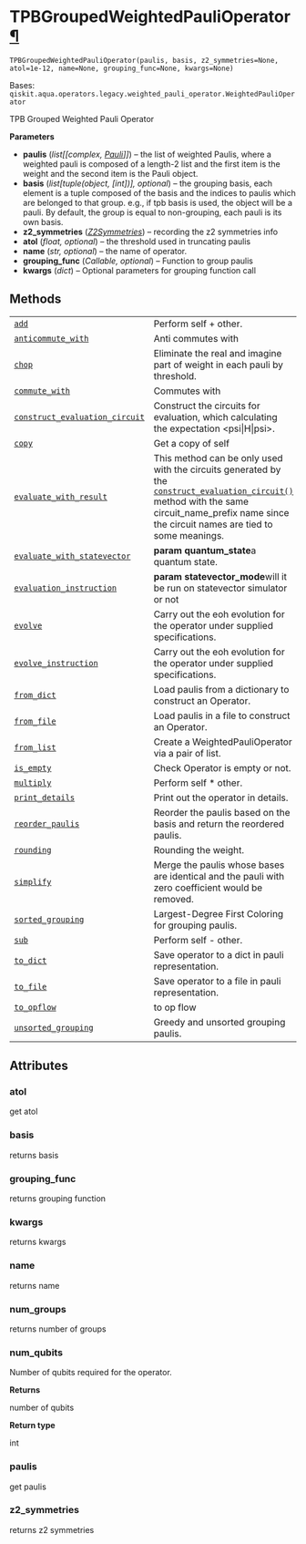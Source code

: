 # TPBGroupedWeightedPauliOperator[¶](#tpbgroupedweightedpaulioperator "Permalink to this headline")

<span id="undefined" />

`TPBGroupedWeightedPauliOperator(paulis, basis, z2_symmetries=None, atol=1e-12, name=None, grouping_func=None, kwargs=None)`

Bases: `qiskit.aqua.operators.legacy.weighted_pauli_operator.WeightedPauliOperator`

TPB Grouped Weighted Pauli Operator

**Parameters**

*   **paulis** (*list\[\[complex,* [*Pauli*](qiskit.quantum_info.Pauli#qiskit.quantum_info.Pauli "qiskit.quantum_info.Pauli")*]]*) – the list of weighted Paulis, where a weighted pauli is composed of a length-2 list and the first item is the weight and the second item is the Pauli object.
*   **basis** (*list\[tuple(object, \[int])], optional*) – the grouping basis, each element is a tuple composed of the basis and the indices to paulis which are belonged to that group. e.g., if tpb basis is used, the object will be a pauli. By default, the group is equal to non-grouping, each pauli is its own basis.
*   **z2\_symmetries** ([*Z2Symmetries*](qiskit.aqua.operators.legacy.Z2Symmetries#qiskit.aqua.operators.legacy.Z2Symmetries "qiskit.aqua.operators.legacy.Z2Symmetries")) – recording the z2 symmetries info
*   **atol** (*float, optional*) – the threshold used in truncating paulis
*   **name** (*str, optional*) – the name of operator.
*   **grouping\_func** (*Callable, optional*) – Function to group paulis
*   **kwargs** (*dict*) – Optional parameters for grouping function call

## Methods

|                                                                                                                                                                                                                                                                                                                   |                                                                                                                                                                                                                                                                                                                                                                                                                                                                                        |
| ----------------------------------------------------------------------------------------------------------------------------------------------------------------------------------------------------------------------------------------------------------------------------------------------------------------- | -------------------------------------------------------------------------------------------------------------------------------------------------------------------------------------------------------------------------------------------------------------------------------------------------------------------------------------------------------------------------------------------------------------------------------------------------------------------------------------- |
| [`add`](qiskit.aqua.operators.legacy.TPBGroupedWeightedPauliOperator.add#qiskit.aqua.operators.legacy.TPBGroupedWeightedPauliOperator.add "qiskit.aqua.operators.legacy.TPBGroupedWeightedPauliOperator.add")                                                                                                     | Perform self + other.                                                                                                                                                                                                                                                                                                                                                                                                                                                                  |
| [`anticommute_with`](qiskit.aqua.operators.legacy.TPBGroupedWeightedPauliOperator.anticommute_with#qiskit.aqua.operators.legacy.TPBGroupedWeightedPauliOperator.anticommute_with "qiskit.aqua.operators.legacy.TPBGroupedWeightedPauliOperator.anticommute_with")                                                 | Anti commutes with                                                                                                                                                                                                                                                                                                                                                                                                                                                                     |
| [`chop`](qiskit.aqua.operators.legacy.TPBGroupedWeightedPauliOperator.chop#qiskit.aqua.operators.legacy.TPBGroupedWeightedPauliOperator.chop "qiskit.aqua.operators.legacy.TPBGroupedWeightedPauliOperator.chop")                                                                                                 | Eliminate the real and imagine part of weight in each pauli by threshold.                                                                                                                                                                                                                                                                                                                                                                                                              |
| [`commute_with`](qiskit.aqua.operators.legacy.TPBGroupedWeightedPauliOperator.commute_with#qiskit.aqua.operators.legacy.TPBGroupedWeightedPauliOperator.commute_with "qiskit.aqua.operators.legacy.TPBGroupedWeightedPauliOperator.commute_with")                                                                 | Commutes with                                                                                                                                                                                                                                                                                                                                                                                                                                                                          |
| [`construct_evaluation_circuit`](qiskit.aqua.operators.legacy.TPBGroupedWeightedPauliOperator.construct_evaluation_circuit#qiskit.aqua.operators.legacy.TPBGroupedWeightedPauliOperator.construct_evaluation_circuit "qiskit.aqua.operators.legacy.TPBGroupedWeightedPauliOperator.construct_evaluation_circuit") | Construct the circuits for evaluation, which calculating the expectation \<psi\|H\|psi>.                                                                                                                                                                                                                                                                                                                                                                                               |
| [`copy`](qiskit.aqua.operators.legacy.TPBGroupedWeightedPauliOperator.copy#qiskit.aqua.operators.legacy.TPBGroupedWeightedPauliOperator.copy "qiskit.aqua.operators.legacy.TPBGroupedWeightedPauliOperator.copy")                                                                                                 | Get a copy of self                                                                                                                                                                                                                                                                                                                                                                                                                                                                     |
| [`evaluate_with_result`](qiskit.aqua.operators.legacy.TPBGroupedWeightedPauliOperator.evaluate_with_result#qiskit.aqua.operators.legacy.TPBGroupedWeightedPauliOperator.evaluate_with_result "qiskit.aqua.operators.legacy.TPBGroupedWeightedPauliOperator.evaluate_with_result")                                 | This method can be only used with the circuits generated by the [`construct_evaluation_circuit()`](qiskit.aqua.operators.legacy.TPBGroupedWeightedPauliOperator.construct_evaluation_circuit#qiskit.aqua.operators.legacy.TPBGroupedWeightedPauliOperator.construct_evaluation_circuit "qiskit.aqua.operators.legacy.TPBGroupedWeightedPauliOperator.construct_evaluation_circuit") method with the same circuit\_name\_prefix name since the circuit names are tied to some meanings. |
| [`evaluate_with_statevector`](qiskit.aqua.operators.legacy.TPBGroupedWeightedPauliOperator.evaluate_with_statevector#qiskit.aqua.operators.legacy.TPBGroupedWeightedPauliOperator.evaluate_with_statevector "qiskit.aqua.operators.legacy.TPBGroupedWeightedPauliOperator.evaluate_with_statevector")             | **param quantum\_state**a quantum state.                                                                                                                                                                                                                                                                                                                                                                                                                                               |
| [`evaluation_instruction`](qiskit.aqua.operators.legacy.TPBGroupedWeightedPauliOperator.evaluation_instruction#qiskit.aqua.operators.legacy.TPBGroupedWeightedPauliOperator.evaluation_instruction "qiskit.aqua.operators.legacy.TPBGroupedWeightedPauliOperator.evaluation_instruction")                         | **param statevector\_mode**will it be run on statevector simulator or not                                                                                                                                                                                                                                                                                                                                                                                                              |
| [`evolve`](qiskit.aqua.operators.legacy.TPBGroupedWeightedPauliOperator.evolve#qiskit.aqua.operators.legacy.TPBGroupedWeightedPauliOperator.evolve "qiskit.aqua.operators.legacy.TPBGroupedWeightedPauliOperator.evolve")                                                                                         | Carry out the eoh evolution for the operator under supplied specifications.                                                                                                                                                                                                                                                                                                                                                                                                            |
| [`evolve_instruction`](qiskit.aqua.operators.legacy.TPBGroupedWeightedPauliOperator.evolve_instruction#qiskit.aqua.operators.legacy.TPBGroupedWeightedPauliOperator.evolve_instruction "qiskit.aqua.operators.legacy.TPBGroupedWeightedPauliOperator.evolve_instruction")                                         | Carry out the eoh evolution for the operator under supplied specifications.                                                                                                                                                                                                                                                                                                                                                                                                            |
| [`from_dict`](qiskit.aqua.operators.legacy.TPBGroupedWeightedPauliOperator.from_dict#qiskit.aqua.operators.legacy.TPBGroupedWeightedPauliOperator.from_dict "qiskit.aqua.operators.legacy.TPBGroupedWeightedPauliOperator.from_dict")                                                                             | Load paulis from a dictionary to construct an Operator.                                                                                                                                                                                                                                                                                                                                                                                                                                |
| [`from_file`](qiskit.aqua.operators.legacy.TPBGroupedWeightedPauliOperator.from_file#qiskit.aqua.operators.legacy.TPBGroupedWeightedPauliOperator.from_file "qiskit.aqua.operators.legacy.TPBGroupedWeightedPauliOperator.from_file")                                                                             | Load paulis in a file to construct an Operator.                                                                                                                                                                                                                                                                                                                                                                                                                                        |
| [`from_list`](qiskit.aqua.operators.legacy.TPBGroupedWeightedPauliOperator.from_list#qiskit.aqua.operators.legacy.TPBGroupedWeightedPauliOperator.from_list "qiskit.aqua.operators.legacy.TPBGroupedWeightedPauliOperator.from_list")                                                                             | Create a WeightedPauliOperator via a pair of list.                                                                                                                                                                                                                                                                                                                                                                                                                                     |
| [`is_empty`](qiskit.aqua.operators.legacy.TPBGroupedWeightedPauliOperator.is_empty#qiskit.aqua.operators.legacy.TPBGroupedWeightedPauliOperator.is_empty "qiskit.aqua.operators.legacy.TPBGroupedWeightedPauliOperator.is_empty")                                                                                 | Check Operator is empty or not.                                                                                                                                                                                                                                                                                                                                                                                                                                                        |
| [`multiply`](qiskit.aqua.operators.legacy.TPBGroupedWeightedPauliOperator.multiply#qiskit.aqua.operators.legacy.TPBGroupedWeightedPauliOperator.multiply "qiskit.aqua.operators.legacy.TPBGroupedWeightedPauliOperator.multiply")                                                                                 | Perform self \* other.                                                                                                                                                                                                                                                                                                                                                                                                                                                                 |
| [`print_details`](qiskit.aqua.operators.legacy.TPBGroupedWeightedPauliOperator.print_details#qiskit.aqua.operators.legacy.TPBGroupedWeightedPauliOperator.print_details "qiskit.aqua.operators.legacy.TPBGroupedWeightedPauliOperator.print_details")                                                             | Print out the operator in details.                                                                                                                                                                                                                                                                                                                                                                                                                                                     |
| [`reorder_paulis`](qiskit.aqua.operators.legacy.TPBGroupedWeightedPauliOperator.reorder_paulis#qiskit.aqua.operators.legacy.TPBGroupedWeightedPauliOperator.reorder_paulis "qiskit.aqua.operators.legacy.TPBGroupedWeightedPauliOperator.reorder_paulis")                                                         | Reorder the paulis based on the basis and return the reordered paulis.                                                                                                                                                                                                                                                                                                                                                                                                                 |
| [`rounding`](qiskit.aqua.operators.legacy.TPBGroupedWeightedPauliOperator.rounding#qiskit.aqua.operators.legacy.TPBGroupedWeightedPauliOperator.rounding "qiskit.aqua.operators.legacy.TPBGroupedWeightedPauliOperator.rounding")                                                                                 | Rounding the weight.                                                                                                                                                                                                                                                                                                                                                                                                                                                                   |
| [`simplify`](qiskit.aqua.operators.legacy.TPBGroupedWeightedPauliOperator.simplify#qiskit.aqua.operators.legacy.TPBGroupedWeightedPauliOperator.simplify "qiskit.aqua.operators.legacy.TPBGroupedWeightedPauliOperator.simplify")                                                                                 | Merge the paulis whose bases are identical and the pauli with zero coefficient would be removed.                                                                                                                                                                                                                                                                                                                                                                                       |
| [`sorted_grouping`](qiskit.aqua.operators.legacy.TPBGroupedWeightedPauliOperator.sorted_grouping#qiskit.aqua.operators.legacy.TPBGroupedWeightedPauliOperator.sorted_grouping "qiskit.aqua.operators.legacy.TPBGroupedWeightedPauliOperator.sorted_grouping")                                                     | Largest-Degree First Coloring for grouping paulis.                                                                                                                                                                                                                                                                                                                                                                                                                                     |
| [`sub`](qiskit.aqua.operators.legacy.TPBGroupedWeightedPauliOperator.sub#qiskit.aqua.operators.legacy.TPBGroupedWeightedPauliOperator.sub "qiskit.aqua.operators.legacy.TPBGroupedWeightedPauliOperator.sub")                                                                                                     | Perform self - other.                                                                                                                                                                                                                                                                                                                                                                                                                                                                  |
| [`to_dict`](qiskit.aqua.operators.legacy.TPBGroupedWeightedPauliOperator.to_dict#qiskit.aqua.operators.legacy.TPBGroupedWeightedPauliOperator.to_dict "qiskit.aqua.operators.legacy.TPBGroupedWeightedPauliOperator.to_dict")                                                                                     | Save operator to a dict in pauli representation.                                                                                                                                                                                                                                                                                                                                                                                                                                       |
| [`to_file`](qiskit.aqua.operators.legacy.TPBGroupedWeightedPauliOperator.to_file#qiskit.aqua.operators.legacy.TPBGroupedWeightedPauliOperator.to_file "qiskit.aqua.operators.legacy.TPBGroupedWeightedPauliOperator.to_file")                                                                                     | Save operator to a file in pauli representation.                                                                                                                                                                                                                                                                                                                                                                                                                                       |
| [`to_opflow`](qiskit.aqua.operators.legacy.TPBGroupedWeightedPauliOperator.to_opflow#qiskit.aqua.operators.legacy.TPBGroupedWeightedPauliOperator.to_opflow "qiskit.aqua.operators.legacy.TPBGroupedWeightedPauliOperator.to_opflow")                                                                             | to op flow                                                                                                                                                                                                                                                                                                                                                                                                                                                                             |
| [`unsorted_grouping`](qiskit.aqua.operators.legacy.TPBGroupedWeightedPauliOperator.unsorted_grouping#qiskit.aqua.operators.legacy.TPBGroupedWeightedPauliOperator.unsorted_grouping "qiskit.aqua.operators.legacy.TPBGroupedWeightedPauliOperator.unsorted_grouping")                                             | Greedy and unsorted grouping paulis.                                                                                                                                                                                                                                                                                                                                                                                                                                                   |

## Attributes

<span id="undefined" />

### atol

get atol

<span id="undefined" />

### basis

returns basis

<span id="undefined" />

### grouping\_func

returns grouping function

<span id="undefined" />

### kwargs

returns kwargs

<span id="undefined" />

### name

returns name

<span id="undefined" />

### num\_groups

returns number of groups

<span id="undefined" />

### num\_qubits

Number of qubits required for the operator.

**Returns**

number of qubits

**Return type**

int

<span id="undefined" />

### paulis

get paulis

<span id="undefined" />

### z2\_symmetries

returns z2 symmetries
